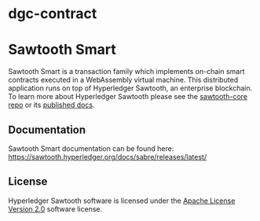 # dgc-contract

# Sawtooth Smart

Sawtooth Smart is a transaction family which implements on-chain smart contracts
executed in a WebAssembly virtual machine. This distributed application runs on
top of Hyperledger Sawtooth, an enterprise blockchain. To learn more about
Hyperledger Sawtooth please see the
[sawtooth-core repo](https://github.com/hyperledger/sawtooth-core) or its
[published docs](https://sawtooth.hyperledger.org/docs/).

## Documentation

Sawtooth Smart documentation can be found here:
https://sawtooth.hyperledger.org/docs/sabre/releases/latest/

## License

Hyperledger Sawtooth software is licensed under the
[Apache License Version 2.0](LICENSE) software license.
